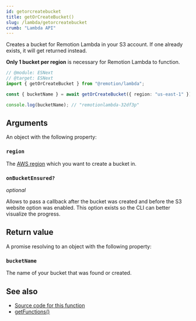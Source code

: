 ```yaml
---
id: getorcreatebucket
title: getOrCreateBucket()
slug: /lambda/getorcreatebucket
crumb: "Lambda API"
---
```


Creates a bucket for Remotion Lambda in your S3 account. If one already exists, it will get returned instead.

**Only 1 bucket per region** is necessary for Remotion Lambda to function.

```ts twoslash
// @module: ESNext
// @target: ESNext
import { getOrCreateBucket } from "@remotion/lambda";

const { bucketName } = await getOrCreateBucket({ region: "us-east-1" });

console.log(bucketName); // "remotionlambda-32df3p"
```

## Arguments

An object with the following property:

### `region`

The [AWS region](/docs/lambda/region-selection) which you want to create a bucket in.

### `onBucketEnsured?`

_optional_

Allows to pass a callback after the bucket was created and before the S3 website option was enabled. This option exists so the CLI can better visualize the progress.

## Return value

A promise resolving to an object with the following property:

### `bucketName`

The name of your bucket that was found or created.

## See also

- [Source code for this function](https://github.com/remotion-dev/remotion/blob/main/packages/lambda/src/api/get-or-create-bucket.ts)
- [getFunctions()](/docs/lambda/getfunctions)
